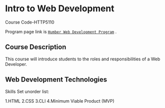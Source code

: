 # Intro to Web Development

Course Code-HTTP5110 

Program page link is [`Humber Web Development Program`](https://mediaarts.humber.ca/programs/web-development.html) .

## Course Description

This course will introduce students to the roles and responsibilities of a Web Developer.

## Web Development Technologies

Skills Set unorder list:

1.HTML
2.CSS
3.CLI
4.Minimum Viable Product (MVP) 
